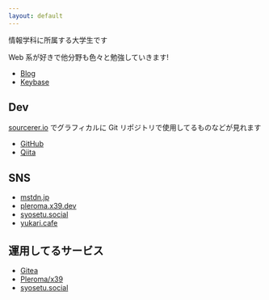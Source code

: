 ```yaml
---
layout: default
---
```

情報学科に所属する大学生です

Web 系が好きで他分野も色々と勉強していきます!

- [Blog](https://blog.x39.dev)
- [Keybase](https://keybase.io/ress)

## Dev
[sourcerer.io](https://sourcerer.io/ress997) でグラフィカルに Git リポジトリで使用してるものなどが見れます

- [GitHub](https://github.com/ress997)
- [Qiita](https://qiita.com/ress)

## SNS

<ul>
<li><a rel="me" href="https://mstdn.jp/@ress">mstdn.jp</a></li>
<li><a rel="me" href="https://pleroma.x39.dev/users/ress">pleroma.x39.dev</a></li>
<li><a rel="me" href="https://syosetu.social/@ress">syosetu.social</a></li>
<li><a rel="me" href="https://yukari.cafe/@ress">yukari.cafe</a></li>
</ul>

## 運用してるサービス

- [Gitea](https://git.x39.dev/)
- [Pleroma/x39](https://pl.x39.dev/about)
- [syosetu.social](https://syosetu.social/about)
